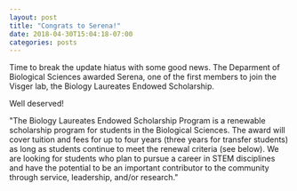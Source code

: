 ```yaml
---
layout: post
title: "Congrats to Serena!"
date: 2018-04-30T15:04:18-07:00
categories: posts
---
```

Time to break the update hiatus with some good news. The Deparment of Biological Sciences awarded Serena, one of the first members to join the Visger lab, the Biology Laureates Endowed Scholarship.

Well deserved!

"The Biology Laureates Endowed Scholarship Program is a renewable scholarship program for students in the Biological Sciences.  The award will cover tuition and fees for up to four years (three years for transfer students) as long as students continue to meet the renewal criteria (see below).  We are looking for students who plan to pursue a career in STEM disciplines and have the potential to be an important contributor to the community through service, leadership, and/or research."

